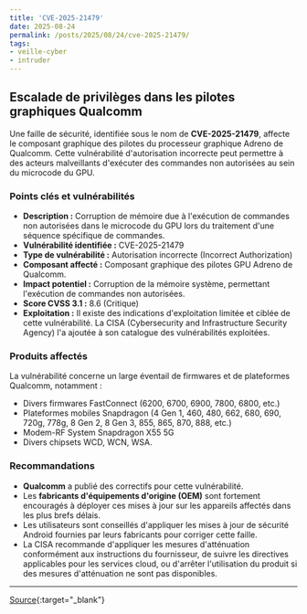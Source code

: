 ```yaml
---
title: 'CVE-2025-21479'
date: 2025-08-24
permalink: /posts/2025/08/24/cve-2025-21479/
tags:
- veille-cyber
- intruder
---
```

## Escalade de privilèges dans les pilotes graphiques Qualcomm

Une faille de sécurité, identifiée sous le nom de **CVE-2025-21479**, affecte le composant graphique des pilotes du processeur graphique Adreno de Qualcomm. Cette vulnérabilité d'autorisation incorrecte peut permettre à des acteurs malveillants d'exécuter des commandes non autorisées au sein du microcode du GPU.

### Points clés et vulnérabilités

*   **Description :** Corruption de mémoire due à l'exécution de commandes non autorisées dans le microcode du GPU lors du traitement d'une séquence spécifique de commandes.
*   **Vulnérabilité identifiée :** CVE-2025-21479
*   **Type de vulnérabilité :** Autorisation incorrecte (Incorrect Authorization)
*   **Composant affecté :** Composant graphique des pilotes GPU Adreno de Qualcomm.
*   **Impact potentiel :** Corruption de la mémoire système, permettant l'exécution de commandes non autorisées.
*   **Score CVSS 3.1 :** 8.6 (Critique)
*   **Exploitation :** Il existe des indications d'exploitation limitée et ciblée de cette vulnérabilité. La CISA (Cybersecurity and Infrastructure Security Agency) l'a ajoutée à son catalogue des vulnérabilités exploitées.

### Produits affectés

La vulnérabilité concerne un large éventail de firmwares et de plateformes Qualcomm, notamment :

*   Divers firmwares FastConnect (6200, 6700, 6900, 7800, 6800, etc.)
*   Plateformes mobiles Snapdragon (4 Gen 1, 460, 480, 662, 680, 690, 720g, 778g, 8 Gen 2, 8 Gen 3, 855, 865, 870, 888, etc.)
*   Modem-RF System Snapdragon X55 5G
*   Divers chipsets WCD, WCN, WSA.

### Recommandations

*   **Qualcomm** a publié des correctifs pour cette vulnérabilité.
*   Les **fabricants d'équipements d'origine (OEM)** sont fortement encouragés à déployer ces mises à jour sur les appareils affectés dans les plus brefs délais.
*   Les utilisateurs sont conseillés d'appliquer les mises à jour de sécurité Android fournies par leurs fabricants pour corriger cette faille.
*   La CISA recommande d'appliquer les mesures d'atténuation conformément aux instructions du fournisseur, de suivre les directives applicables pour les services cloud, ou d'arrêter l'utilisation du produit si des mesures d'atténuation ne sont pas disponibles.

---
[Source](https://cvemon.intruder.io/cves/CVE-2025-21479){:target="_blank"}
